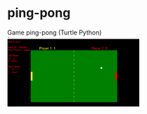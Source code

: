 # ping-pong
Game ping-pong (Turtle Python)
<img src="./IMG/screenp.PNG" width="300" alt="screenp"/>
